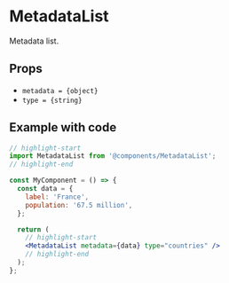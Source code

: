 # MetadataList

Metadata list.

## Props

* `metadata = {object}`
* `type = {string}`

## Example with code

```jsx
// highlight-start
import MetadataList from '@components/MetadataList';
// highlight-end

const MyComponent = () => {
  const data = {
    label: 'France',
    population: '67.5 million',
  };

  return (
    // highlight-start
    <MetadataList metadata={data} type="countries" />
    // highlight-end
  );
};
```
